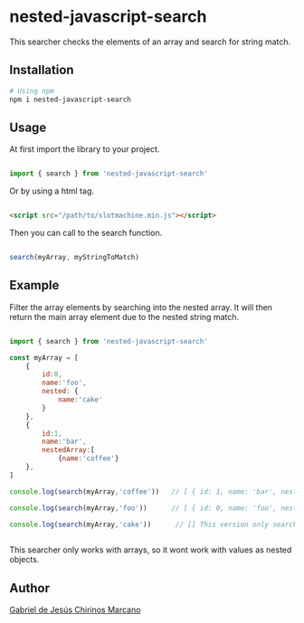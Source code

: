 # nested-javascript-search

This searcher checks the elements of an array and search for string match.

## Installation

```bash
# Using npm
npm i nested-javascript-search
```

## Usage

At first import the library to your project.

```JavaScript

import { search } from 'nested-javascript-search'

```
Or by using a html tag.

```html

<script src="/path/to/slotmachine.min.js"></script>

```
Then you can call to the search function.

```JavaScript

search(myArray, myStringToMatch)

```

## Example

Filter the array elements by searching into the nested array. It will then return the main array element due to the nested string match.

```JavaScript

import { search } from 'nested-javascript-search'

const myArray = [
    {
        id:0,
        name:'foo',
        nested: {
            name:'cake'
        }
    },
    {
        id:1,
        name:'bar',
        nestedArray:[
            {name:'coffee'}
    },
]

console.log(search(myArray,'coffee'))   // [ { id: 1, name: 'bar', nestedArray: [ [Object] ] } ]

console.log(search(myArray,'foo'))      // [ { id: 0, name: 'foo', nested: { name: 'cake' } } ]

console.log(search(myArray,'cake'))      // [] This version only search inside arrays of objects.
 
```
This searcher only works with arrays, so it wont work with values as nested objects.

## Author

[Gabriel de Jesús Chirinos Marcano](https://github.com/gachimar)
